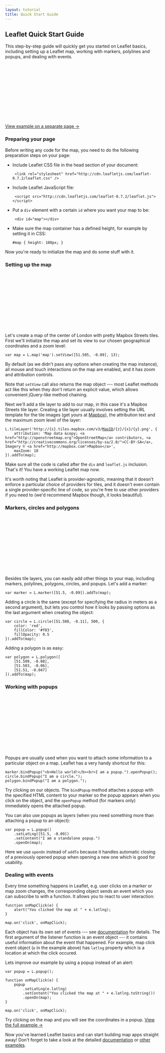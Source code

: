 ```yaml
---
layout: tutorial
title: Quick Start Guide
---
```


## Leaflet Quick Start Guide

This step-by-step guide will quickly get you started on Leaflet basics, including setting up a Leaflet map, working with markers, polylines and popups, and dealing with events.


<div id="map" class="map" style="height: 180px"></div>

[View example on a separate page &rarr;](quick-start-example.html)


### Preparing your page

Before writing any code for the map, you need to do the following preparation steps on your page:

 * Include Leaflet CSS file in the head section of your document:

		<link rel="stylesheet" href="http://cdn.leafletjs.com/leaflet-0.7.2/leaflet.css" />

 * Include Leaflet JavaScript file:

		<script src="http://cdn.leafletjs.com/leaflet-0.7.2/leaflet.js"></script>

 * Put a `div` element with a certain `id` where you want your map to be:

		<div id="map"></div>

 * Make sure the map container has a defined height, for example by setting it in CSS:

	<pre><code class="css">#map { height: 180px; }</code></pre>

Now you're ready to initialize the map and do some stuff with it.


### Setting up the map

<div id="map1" class="map" style="height: 180px"></div>


Let's create a map of the center of London with pretty Mapbox Streets tiles. First we'll initialize the map and set its view to our chosen geographical coordinates and a zoom level:

	var map = L.map('map').setView([51.505, -0.09], 13);

By default (as we didn't pass any options when creating the map instance), all mouse and touch interactions on the map are enabled, and it has zoom and attribution controls.

Note that `setView` call also returns the map object --- most Leaflet methods act like this when they don't return an explicit value, which allows convenient jQuery-like method chaining.

Next we'll add a tile layer to add to our map, in this case it's a Mapbox Streets tile layer. Creating a tile layer usually involves setting the URL template for the tile images (get yours at [Mapbox](http://mapbox.com)), the attribution text and the maximum zoom level of the layer:

<pre><code class="javascript">L.tileLayer('http://{s}.tiles.mapbox.com/v3/<a href="https://mapbox.com">MapID</a>/{z}/{x}/{y}.png', {
	attribution: 'Map data &amp;copy; <span class="text-cut" data-cut="[&hellip;]">&lt;a href="http://openstreetmap.org"&gt;OpenStreetMap&lt;/a&gt; contributors, &lt;a href="http://creativecommons.org/licenses/by-sa/2.0/"&gt;CC-BY-SA&lt;/a&gt;, Imagery &copy; &lt;a href="http://mapbox.com"&gt;Mapbox&lt;/a&gt;</span>',
	maxZoom: 18
}).addTo(map);</code></pre>

Make sure all the code is called after the `div` and `leaflet.js` inclusion. That's it! You have a working Leaflet map now.

It's worth noting that Leaflet is provider-agnostic, meaning that it doesn't enforce a particular choice of providers for tiles, and it doesn't even contain a single provider-specific line of code, so you're free to use other providers if you need to (we'd recommend Mapbox though, it looks beautiful).


### Markers, circles and polygons

<div id="map2" class="map" style="height: 180px"></div>

Besides tile layers, you can easily add other things to your map, including markers, polylines, polygons, circles, and popups. Let's add a marker:

	var marker = L.marker([51.5, -0.09]).addTo(map);

Adding a circle is the same (except for specifying the radius in meters as a second argument), but lets you control how it looks by passing options as the last argument when creating the object:

	var circle = L.circle([51.508, -0.11], 500, {
		color: 'red',
		fillColor: '#f03',
		fillOpacity: 0.5
	}).addTo(map);

Adding a polygon is as easy:

	var polygon = L.polygon([
		[51.509, -0.08],
		[51.503, -0.06],
		[51.51, -0.047]
	]).addTo(map);


### Working with popups

<div id="map3" class="map" style="height: 180px"></div>

Popups are usually used when you want to attach some information to a particular object on a map. Leaflet has a very handy shortcut for this:

	marker.bindPopup("<b>Hello world!</b><br>I am a popup.").openPopup();
	circle.bindPopup("I am a circle.");
	polygon.bindPopup("I am a polygon.");

Try clicking on our objects. The `bindPopup` method attaches a popup with the specified HTML content to your marker so the popup appears when you click on the object, and the `openPopup` method (for markers only) immediately opens the attached popup.

You can also use popups as layers (when you need something more than attaching a popup to an object):

	var popup = L.popup()
		.setLatLng([51.5, -0.09])
		.setContent("I am a standalone popup.")
		.openOn(map);

Here we use `openOn` instead of `addTo` because it handles automatic closing of a previously opened popup when opening a new one which is good for usability.


### Dealing with events

Every time something happens in Leaflet, e.g. user clicks on a marker or map zoom changes, the corresponding object sends an event which you can subscribe to with a function. It allows you to react to user interaction:

	function onMapClick(e) {
		alert("You clicked the map at " + e.latlng);
	}

	map.on('click', onMapClick);

Each object has its own set of events --- see [documentation](../reference.html) for details. The first argument of the listener function is an event object --- it contains useful information about the event that happened. For example, map click event object (`e` in the example above) has `latlng` property which is a location at which the click occured.

Lets improve our example by using a popup instead of an alert:

	var popup = L.popup();

	function onMapClick(e) {
		popup
			.setLatLng(e.latlng)
			.setContent("You clicked the map at " + e.latlng.toString())
			.openOn(map);
	}

	map.on('click', onMapClick);

Try clicking on the map and you will see the coordinates in a popup. <a target="_blank" href="quick-start-example.html">View the full example &rarr;</a>

Now you've learned Leaflet basics and can start building map apps straight away! Don't forget to take a look at the detailed <a href="../reference.html">documentation</a> or <a href="../examples.html">other examples</a>.

<script>

	var map = L.map('map').setView([51.505, -0.09], 13);

	L.tileLayer(MB_URL, {attribution: MB_ATTR, id: 'examples.map-i86knfo3'}).addTo(map);

	L.marker([51.5, -0.09]).addTo(map)
		.bindPopup("<b>Hello world!</b><br />I am a popup.").openPopup();

	L.circle([51.508, -0.11], 500, {
		color: 'red',
		fillColor: '#f03',
		fillOpacity: 0.5
	}).addTo(map).bindPopup("I am a circle.");

	L.polygon([
		[51.509, -0.08],
		[51.503, -0.06],
		[51.51, -0.047]
	]).addTo(map).bindPopup("I am a polygon.");


	/*var popup = L.popup();

	function onMapClick(e) {
		popup
			.setLatLng(e.latlng)
			.setContent("You clicked the map at " + e.latlng.toString())
			.openOn(map);
	}

	map.on('click', onMapClick);*/



	var map1 = L.map('map1').setView([51.505, -0.09], 13);
	L.tileLayer(MB_URL, {attribution: MB_ATTR, id: 'examples.map-i86knfo3'}).addTo(map1);



	var map2 = L.map('map2').setView([51.505, -0.09], 13);
	L.tileLayer(MB_URL, {attribution: MB_ATTR, id: 'examples.map-i86knfo3'}).addTo(map2);

	L.marker([51.5, -0.09]).addTo(map2);

	L.circle([51.508, -0.11], 500, {
		color: 'red',
		fillColor: '#f03',
		fillOpacity: 0.5
	}).addTo(map2);

	L.polygon([
		[51.509, -0.08],
		[51.503, -0.06],
		[51.51, -0.047]
	]).addTo(map2);



	var map3 = L.map('map3').setView([51.505, -0.09], 13);
	L.tileLayer(MB_URL, {attribution: MB_ATTR, id: 'examples.map-i86knfo3'}).addTo(map3);

	L.marker([51.5, -0.09]).addTo(map3)
		.bindPopup("<b>Hello world!</b><br />I am a popup.").openPopup();

	L.circle([51.508, -0.11], 500, {
		color: 'red',
		fillColor: '#f03',
		fillOpacity: 0.5
	}).addTo(map3).bindPopup("I am a circle.");

	L.polygon([
		[51.509, -0.08],
		[51.503, -0.06],
		[51.51, -0.047]
	]).addTo(map3).bindPopup("I am a polygon.");

</script>
